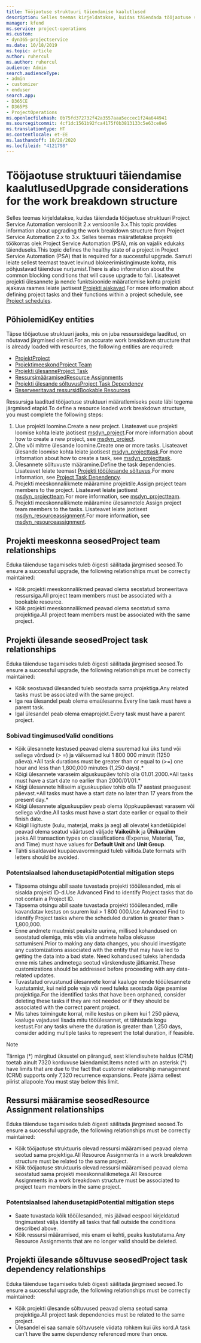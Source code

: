 ```yaml
---
title: Tööjaotuse struktuuri täiendamise kaalutlused
description: Selles teemas kirjeldatakse, kuidas täiendada tööjaotuse struktuuri Project Service Automation versioonilt 2.x versioonile 3.x.
manager: kfend
ms.service: project-operations
ms.custom:
- dyn365-projectservice
ms.date: 10/18/2019
ms.topic: article
author: ruhercul
ms.author: ruhercul
audience: Admin
search.audienceType:
- admin
- customizer
- enduser
search.app:
- D365CE
- D365PS
- ProjectOperations
ms.openlocfilehash: 0b75fd372732f42a3557aaa5eccec1f24a644941
ms.sourcegitcommit: 4cf1dc1561b92fca4175f0b3813133c5e63ce8e6
ms.translationtype: HT
ms.contentlocale: et-EE
ms.lasthandoff: 10/28/2020
ms.locfileid: "4121798"
---
```

# <a name="upgrade-considerations-for-the-work-breakdown-structure"></a><span data-ttu-id="61473-103">Tööjaotuse struktuuri täiendamise kaalutlused</span><span class="sxs-lookup"><span data-stu-id="61473-103">Upgrade considerations for the work breakdown structure</span></span>
<span data-ttu-id="61473-104">Selles teemas kirjeldatakse, kuidas täiendada tööjaotuse struktuuri Project Service Automation versioonilt 2.x versioonile 3.x.</span><span class="sxs-lookup"><span data-stu-id="61473-104">This topic provides information about upgrading the work breakdown structure from Project Service Automation 2.x to 3.x.</span></span> <span data-ttu-id="61473-105">Selles teemas määratletakse projekti töökorras olek Project Service Automation (PSA), mis on vajalik edukaks täienduseks.</span><span class="sxs-lookup"><span data-stu-id="61473-105">This topic defines the healthy state of a project in Project Service Automation (PSA) that is required for a successful upgrade.</span></span> <span data-ttu-id="61473-106">Samuti leiate sellest teemast teavet levinud blokeerimistingimuste kohta, mis põhjustavad täienduse nurjumist.</span><span class="sxs-lookup"><span data-stu-id="61473-106">There is also information about the common blocking conditions that will cause upgrade to fail.</span></span> <span data-ttu-id="61473-107">Lisateavet projekti ülesannete ja nende funktsioonide määratlemise kohta projekti ajakava raames leiate jaotisest [Projekti ajakavad](project-creating.md).</span><span class="sxs-lookup"><span data-stu-id="61473-107">For more information about defining project tasks and their functions within a project schedule, see [Project schedules](project-creating.md).</span></span>

## <a name="key-entities"></a><span data-ttu-id="61473-108">Põhiolemid</span><span class="sxs-lookup"><span data-stu-id="61473-108">Key entities</span></span>
<span data-ttu-id="61473-109">Täpse tööjaotuse struktuuri jaoks, mis on juba ressurssidega laaditud, on nõutavad järgmised olemid.</span><span class="sxs-lookup"><span data-stu-id="61473-109">For an accurate work breakdown structure that is already loaded with resources, the following entities are required:</span></span>

- [<span data-ttu-id="61473-110">Projekt</span><span class="sxs-lookup"><span data-stu-id="61473-110">Project</span></span>](https://docs.microsoft.com/dynamics365/customerengagement/on-premises/developer/entities/msdyn_project)
- [<span data-ttu-id="61473-111">Projektimeeskond</span><span class="sxs-lookup"><span data-stu-id="61473-111">Project Team</span></span>](https://docs.microsoft.com/dynamics365/customerengagement/on-premises/developer/entities/msdyn_projectteam)
- [<span data-ttu-id="61473-112">Projekti ülesanne</span><span class="sxs-lookup"><span data-stu-id="61473-112">Project Task</span></span>](https://docs.microsoft.com/dynamics365/customerengagement/on-premises/developer/entities/msdyn_projecttask)
- [<span data-ttu-id="61473-113">Ressursimääramised</span><span class="sxs-lookup"><span data-stu-id="61473-113">Resource Assignments</span></span>](https://docs.microsoft.com/dynamics365/customerengagement/on-premises/developer/entities/msdyn_resourceassignment)
- [<span data-ttu-id="61473-114">Projekti ülesande sõltuvus</span><span class="sxs-lookup"><span data-stu-id="61473-114">Project Task Dependency</span></span>](https://docs.microsoft.com/dynamics365/customerengagement/on-premises/developer/entities/msdyn_projecttaskdependency)
- [<span data-ttu-id="61473-115">Reserveeritavad ressursid</span><span class="sxs-lookup"><span data-stu-id="61473-115">Bookable Resources</span></span>](https://docs.microsoft.com/dynamics365/customerengagement/on-premises/developer/entities/bookableresource)

<span data-ttu-id="61473-116">Ressursiga laaditud tööjaotuse struktuuri määratlemiseks peate läbi tegema järgmised etapid.</span><span class="sxs-lookup"><span data-stu-id="61473-116">To define a resource loaded work breakdown structure, you must complete the following steps:</span></span>

1. <span data-ttu-id="61473-117">Uue projekti loomine.</span><span class="sxs-lookup"><span data-stu-id="61473-117">Create a new project.</span></span> <span data-ttu-id="61473-118">Lisateavet uue projekti loomise kohta leiate jaotisest [msdyn_project](https://docs.microsoft.com/dynamics365/customerengagement/on-premises/developer/entities/msdyn_project).</span><span class="sxs-lookup"><span data-stu-id="61473-118">For more information about how to create a new project, see [msdyn_project](https://docs.microsoft.com/dynamics365/customerengagement/on-premises/developer/entities/msdyn_project).</span></span>
2. <span data-ttu-id="61473-119">Ühe või mitme ülesande loomine.</span><span class="sxs-lookup"><span data-stu-id="61473-119">Create one or more tasks.</span></span> <span data-ttu-id="61473-120">Lisateavet ülesande loomise kohta leiate jaotisest [msdyn_projecttask](https://docs.microsoft.com/dynamics365/customerengagement/on-premises/developer/entities/msdyn_projecttask).</span><span class="sxs-lookup"><span data-stu-id="61473-120">For more information about how to create a task, see [msdyn_projecttask](https://docs.microsoft.com/dynamics365/customerengagement/on-premises/developer/entities/msdyn_projecttask).</span></span>
3. <span data-ttu-id="61473-121">Ülesannete sõltuvuste määramine.</span><span class="sxs-lookup"><span data-stu-id="61473-121">Define the task dependencies.</span></span> <span data-ttu-id="61473-122">Lisateavet leiate teemast [Projekti tööülesande sõltuvus](https://docs.microsoft.com/dynamics365/customerengagement/on-premises/developer/entities/msdyn_projecttaskdependency).</span><span class="sxs-lookup"><span data-stu-id="61473-122">For more information, see [Project Task Dependency](https://docs.microsoft.com/dynamics365/customerengagement/on-premises/developer/entities/msdyn_projecttaskdependency).</span></span>
4. <span data-ttu-id="61473-123">Projekti meeskonnaliikmete määramine projektile.</span><span class="sxs-lookup"><span data-stu-id="61473-123">Assign project team members to the project.</span></span> <span data-ttu-id="61473-124">Lisateavet leiate jaotisest [msdyn_projectteam](https://docs.microsoft.com/dynamics365/customerengagement/on-premises/developer/entities/msdyn_projectteam).</span><span class="sxs-lookup"><span data-stu-id="61473-124">For more information, see [msdyn_projectteam](https://docs.microsoft.com/dynamics365/customerengagement/on-premises/developer/entities/msdyn_projectteam).</span></span>
5. <span data-ttu-id="61473-125">Projekti meeskonnaliikmete määramine ülesannetele.</span><span class="sxs-lookup"><span data-stu-id="61473-125">Assign project team members to the tasks.</span></span> <span data-ttu-id="61473-126">Lisateavet leiate jaotisest [msdyn_resourceassignment](https://docs.microsoft.com/dynamics365/customerengagement/on-premises/developer/entities/msdyn_resourceassignment).</span><span class="sxs-lookup"><span data-stu-id="61473-126">For more information, see [msdyn_resourceassignment](https://docs.microsoft.com/dynamics365/customerengagement/on-premises/developer/entities/msdyn_resourceassignment).</span></span>

## <a name="project-team-relationships"></a><span data-ttu-id="61473-127">Projekti meeskonna seosed</span><span class="sxs-lookup"><span data-stu-id="61473-127">Project team relationships</span></span>

<span data-ttu-id="61473-128">Eduka täienduse tagamiseks tuleb õigesti säilitada järgmised seosed.</span><span class="sxs-lookup"><span data-stu-id="61473-128">To ensure a successful upgrade, the following relationships must be correctly maintained:</span></span>
- <span data-ttu-id="61473-129">Kõik projekti meeskonnaliikmed peavad olema seostatud broneeritava ressursiga.</span><span class="sxs-lookup"><span data-stu-id="61473-129">All project team members must be associated with a bookable resource.</span></span>
- <span data-ttu-id="61473-130">Kõik projekti meeskonnaliikmed peavad olema seostatud sama projektiga.</span><span class="sxs-lookup"><span data-stu-id="61473-130">All project team members must be associated with the same project.</span></span> 

## <a name="project-task-relationships"></a><span data-ttu-id="61473-131">Projekti ülesande seosed</span><span class="sxs-lookup"><span data-stu-id="61473-131">Project task relationships</span></span>
<span data-ttu-id="61473-132">Eduka täienduse tagamiseks tuleb õigesti säilitada järgmised seosed.</span><span class="sxs-lookup"><span data-stu-id="61473-132">To ensure a successful upgrade, the following relationships must be correctly maintained:</span></span>

- <span data-ttu-id="61473-133">Kõik seostuvad ülesanded tuleb seostada sama projektiga.</span><span class="sxs-lookup"><span data-stu-id="61473-133">Any related tasks must be associated with the same project.</span></span>
- <span data-ttu-id="61473-134">Iga rea ülesandel peab olema emaülesanne.</span><span class="sxs-lookup"><span data-stu-id="61473-134">Every line task must have a parent task.</span></span>
- <span data-ttu-id="61473-135">Igal ülesandel peab olema emaprojekt.</span><span class="sxs-lookup"><span data-stu-id="61473-135">Every task must have a parent project.</span></span>

### <a name="valid-conditions"></a><span data-ttu-id="61473-136">Sobivad tingimused</span><span class="sxs-lookup"><span data-stu-id="61473-136">Valid conditions</span></span>

- <span data-ttu-id="61473-137">Kõik ülesannete kestused peavad olema suuremad kui üks tund või sellega võrdsed (> =) ja väiksemad kui 1 800 000 minutit (1250 päeva).\*</span><span class="sxs-lookup"><span data-stu-id="61473-137">All task durations must be greater than or equal to (>=) one hour and less than 1,800,000 minutes (1,250 days).\*</span></span>
- <span data-ttu-id="61473-138">Kõigi ülesannete varaseim alguskuupäev tohib olla 01.01.2000.\*</span><span class="sxs-lookup"><span data-stu-id="61473-138">All tasks must have a start date no earlier than 2000/01/01.\*</span></span>
- <span data-ttu-id="61473-139">Kõigi ülesannete hiliseim alguskuupäev tohib olla 17 aastast praegusest päevast.\*</span><span class="sxs-lookup"><span data-stu-id="61473-139">All tasks must have a start date no later than 17 years from the present day.\*</span></span>
- <span data-ttu-id="61473-140">Kõigi ülesannete alguskuupäev peab olema lõppkuupäevast varasem või sellega võrdne.</span><span class="sxs-lookup"><span data-stu-id="61473-140">All tasks must have a start date earlier or equal to their finish date.</span></span>
- <span data-ttu-id="61473-141">Kõigil liigituste (kulu, materjal, maks ja aeg) all olevatel kandetüüpidel peavad olema seatud väärtused väljade **Vaikeühik** ja **Ühikurühm** jaoks.</span><span class="sxs-lookup"><span data-stu-id="61473-141">All transaction types on classifications (Expense, Material, Tax, and Time) must have values for **Default Unit** and **Unit Group**.</span></span>
- <span data-ttu-id="61473-142">Tähti sisaldavaid kuupäevavorminguid tuleb vältida.</span><span class="sxs-lookup"><span data-stu-id="61473-142">Date formats with letters should be avoided.</span></span>

### <a name="potential-mitigation-steps"></a><span data-ttu-id="61473-143">Potentsiaalsed lahendusetapid</span><span class="sxs-lookup"><span data-stu-id="61473-143">Potential mitigation steps</span></span>
- <span data-ttu-id="61473-144">Täpsema otsingu abil saate tuvastada projekti tööülesanded, mis ei sisalda projekti ID-d.</span><span class="sxs-lookup"><span data-stu-id="61473-144">Use Advanced Find to identify Project tasks that do not contain a Project ID.</span></span>
- <span data-ttu-id="61473-145">Täpsema otsingu abil saate tuvastada projekti tööülesanded, mille kavandatav kestus on suurem kui > 1 800 000.</span><span class="sxs-lookup"><span data-stu-id="61473-145">Use Advanced Find to identify Project tasks where the scheduled duration is greater than > 1,800,000.</span></span>
- <span data-ttu-id="61473-146">Enne andmete muutmist peaksite uurima, millised kohandused on seostatud olemiga, mis võis viia andmete halba olekusse sattumiseni.</span><span class="sxs-lookup"><span data-stu-id="61473-146">Prior to making any data changes, you should investigate any customizations associated with the entity that may have led to getting the data into a bad state.</span></span> <span data-ttu-id="61473-147">Need kohandused tuleks lahendada enne mis tahes andmetega seotud värskenduste jätkamist.</span><span class="sxs-lookup"><span data-stu-id="61473-147">These customizations should be addressed before proceeding with any data-related updates.</span></span>
- <span data-ttu-id="61473-148">Tuvastatud orvustunud ülesannete korral kaaluge nende tööülesannete kustutamist, kui neid pole vaja või need tuleks seostada õige peamise projektiga.</span><span class="sxs-lookup"><span data-stu-id="61473-148">For the identified tasks that have been orphaned, consider deleting these tasks if they are not needed or if they should be associated with the correct parent project.</span></span>
- <span data-ttu-id="61473-149">Mis tahes toimingute korral, mille kestus on pikem kui 1 250 päeva, kaaluge vajadusel lisada mitu tööülesannet, et tähistada kogu kestust.</span><span class="sxs-lookup"><span data-stu-id="61473-149">For any tasks where the duration is greater than 1,250 days, consider adding multiple tasks to represent the total duration, if feasible.</span></span>

> [!NOTE]
> <span data-ttu-id="61473-150">Tärniga (\*) märgitud üksustel on piirangud, sest kliendisuhete haldus (CRM) toetab ainult 7320 korduvuse laiendamist.</span><span class="sxs-lookup"><span data-stu-id="61473-150">Items noted with an asterisk (\*) have limits that are due to the fact that customer relationship management (CRM) supports only 7,320 recurrence expansions.</span></span> <span data-ttu-id="61473-151">Peate jääma sellest piirist allapoole.</span><span class="sxs-lookup"><span data-stu-id="61473-151">You must stay below this limit.</span></span>

## <a name="resource-assignment-relationships"></a><span data-ttu-id="61473-152">Ressursi määramise seosed</span><span class="sxs-lookup"><span data-stu-id="61473-152">Resource Assignment relationships</span></span>
<span data-ttu-id="61473-153">Eduka täienduse tagamiseks tuleb õigesti säilitada järgmised seosed.</span><span class="sxs-lookup"><span data-stu-id="61473-153">To ensure a successful upgrade, the following relationships must be correctly maintained:</span></span>

- <span data-ttu-id="61473-154">Kõik tööjaotuse struktuuris olevad ressursi määramised peavad olema seotud sama projektiga.</span><span class="sxs-lookup"><span data-stu-id="61473-154">All Resource Assignments in a work breakdown structure must be related to the same project.</span></span>
- <span data-ttu-id="61473-155">Kõik tööjaotuse struktuuris olevad ressursi määramised peavad olema seostatud sama projekti meeskonnaliikmetega.</span><span class="sxs-lookup"><span data-stu-id="61473-155">All Resource Assignments in a work breakdown structure must be associated to project team members in the same project.</span></span>

### <a name="potential-mitigation-steps"></a><span data-ttu-id="61473-156">Potentsiaalsed lahendusetapid</span><span class="sxs-lookup"><span data-stu-id="61473-156">Potential mitigation steps</span></span>
- <span data-ttu-id="61473-157">Saate tuvastada kõik tööülesanded, mis jäävad eespool kirjeldatud tingimustest välja.</span><span class="sxs-lookup"><span data-stu-id="61473-157">Identify all tasks that fall outside the conditions described above.</span></span>  
- <span data-ttu-id="61473-158">Kõik ressursi määramised, mis enam ei kehti, peaks kustutatama.</span><span class="sxs-lookup"><span data-stu-id="61473-158">Any Resource Assignments that are no longer valid should be deleted.</span></span>

## <a name="project-task-dependency-relationships"></a><span data-ttu-id="61473-159">Projekti ülesande sõltuvuse seosed</span><span class="sxs-lookup"><span data-stu-id="61473-159">Project task dependency relationships</span></span>
<span data-ttu-id="61473-160">Eduka täienduse tagamiseks tuleb õigesti säilitada järgmised seosed.</span><span class="sxs-lookup"><span data-stu-id="61473-160">To ensure a successful upgrade, the following relationships must be correctly maintained:</span></span>

- <span data-ttu-id="61473-161">Kõik projekti ülesande sõltuvused peavad olema seotud sama projektiga.</span><span class="sxs-lookup"><span data-stu-id="61473-161">All project task dependencies must be related to the same project.</span></span>
- <span data-ttu-id="61473-162">Ülesandel ei saa samale sõltuvusele viidata rohkem kui üks kord.</span><span class="sxs-lookup"><span data-stu-id="61473-162">A task can't have the same dependency referenced more than once.</span></span>
